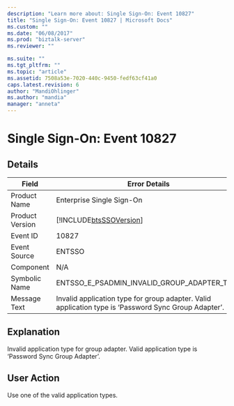 ```yaml
---
description: "Learn more about: Single Sign-On: Event 10827"
title: "Single Sign-On: Event 10827 | Microsoft Docs"
ms.custom: ""
ms.date: "06/08/2017"
ms.prod: "biztalk-server"
ms.reviewer: ""

ms.suite: ""
ms.tgt_pltfrm: ""
ms.topic: "article"
ms.assetid: 7508a53e-7020-440c-9450-fedf63cf41a0
caps.latest.revision: 6
author: "MandiOhlinger"
ms.author: "mandia"
manager: "anneta"
---
```

# Single Sign-On: Event 10827
## Details  
  
| Field | Error Details |
|-----------------|------------------------------------------------------------------------------------------------------|
|  Product Name   |                                      Enterprise Single Sign-On                                       |
| Product Version |                      [!INCLUDE[btsSSOVersion](../includes/btsssoversion-md.md)]                      |
|    Event ID     |                                                10827                                                 |
|  Event Source   |                                                ENTSSO                                                |
|    Component    |                                                 N/A                                                  |
|  Symbolic Name  |                             ENTSSO_E_PSADMIN_INVALID_GROUP_ADAPTER_TYPE                              |
|  Message Text   | Invalid application type for group adapter. Valid application type is ‘Password Sync Group Adapter’. |
  
## Explanation  
 Invalid application type for group adapter. Valid application type is ‘Password Sync Group Adapter’.  
  
## User Action  
 Use one of the valid application types.

